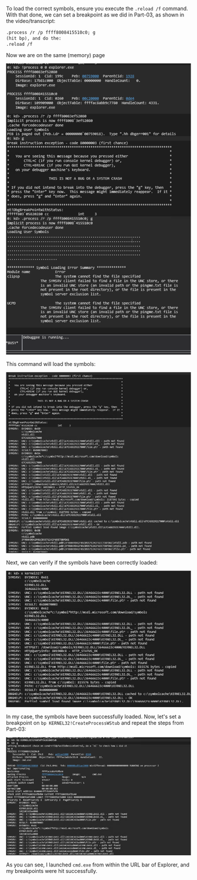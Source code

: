 


To load the correct symbols, ensure you execute the `.reload /f` command.
With that done, we can set a breakpoint as we did in Part-03, as shown in the video/transcript:

```
.process /r /p ffff8008415510c0; g
(hit bp), and do the:
.reload /f
```

Now we are on the same (memory) page

![alt text](image-1.png)



This command will load the symbols:

![alt text](image-2.png)

Next, we can verify if the symbols have been correctly loaded:

![alt text](image-3.png)

In my case, the symbols have been successfully loaded.
Now, let's set a breakpoint on `bp KERNEL32!CreateProcessWStub` and repeat the steps from Part-03:

![alt text](image-4.png)

As you can see, I launched `cmd.exe` from within the URL bar of Explorer, and my breakpoints were hit successfully.

